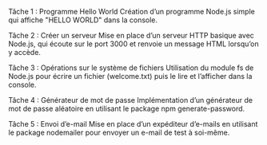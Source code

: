 Tâche 1 : Programme Hello World
Création d’un programme Node.js simple qui affiche "HELLO WORLD" dans la console.

Tâche 2 : Créer un serveur
Mise en place d’un serveur HTTP basique avec Node.js, qui écoute sur le port 3000 et renvoie un message HTML lorsqu’on y accède.

Tâche 3 : Opérations sur le système de fichiers
Utilisation du module fs de Node.js pour écrire un fichier (welcome.txt) puis le lire et l’afficher dans la console.

Tâche 4 : Générateur de mot de passe
Implémentation d’un générateur de mot de passe aléatoire en utilisant le package npm generate-password.

Tâche 5 : Envoi d’e-mail
Mise en place d’un expéditeur d’e-mails en utilisant le package nodemailer pour envoyer un e-mail de test à soi-même.
